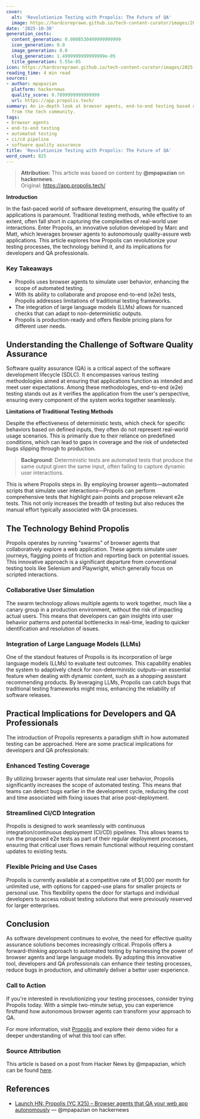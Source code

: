 ```yaml
---
cover:
  alt: 'Revolutionize Testing with Propolis: The Future of QA'
  image: https://hardcoreprawn.github.io/tech-content-curator/images/2025-10-30-revolutionize-testing-propolis.png
date: '2025-10-30'
generation_costs:
  content_generation: 0.0008530499999999999
  icon_generation: 0.0
  image_generation: 0.0
  slug_generation: 1.4999999999999999e-05
  title_generation: 5.55e-05
icon: https://hardcoreprawn.github.io/tech-content-curator/images/2025-10-30-revolutionize-testing-propolis-icon.png
reading_time: 4 min read
sources:
- author: mpapazian
  platform: hackernews
  quality_score: 0.7899999999999999
  url: https://app.propolis.tech/
summary: An in-depth look at browser agents, end-to-end testing based on insights
  from the tech community.
tags:
- browser agents
- end-to-end testing
- automated testing
- ci/cd pipeline
- software quality assurance
title: 'Revolutionize Testing with Propolis: The Future of QA'
word_count: 825
---
```


> **Attribution:** This article was based on content by **@mpapazian** on **hackernews**.  
> Original: https://app.propolis.tech/

**Introduction**

In the fast-paced world of software development, ensuring the quality of applications is paramount. Traditional testing methods, while effective to an extent, often fall short in capturing the complexities of real-world user interactions. Enter Propolis, an innovative solution developed by Marc and Matt, which leverages browser agents to autonomously quality-assure web applications. This article explores how Propolis can revolutionize your testing processes, the technology behind it, and its implications for developers and QA professionals.

### Key Takeaways
- Propolis uses browser agents to simulate user behavior, enhancing the scope of automated testing.
- With its ability to collaborate and propose end-to-end (e2e) tests, Propolis addresses limitations of traditional testing frameworks.
- The integration of large language models (LLMs) allows for nuanced checks that can adapt to non-deterministic outputs.
- Propolis is production-ready and offers flexible pricing plans for different user needs.

## Understanding the Challenge of Software Quality Assurance

Software quality assurance (QA) is a critical aspect of the software development lifecycle (SDLC). It encompasses various testing methodologies aimed at ensuring that applications function as intended and meet user expectations. Among these methodologies, end-to-end (e2e) testing stands out as it verifies the application from the user's perspective, ensuring every component of the system works together seamlessly.

**Limitations of Traditional Testing Methods**

Despite the effectiveness of deterministic tests, which check for specific behaviors based on defined inputs, they often do not represent real-world usage scenarios. This is primarily due to their reliance on predefined conditions, which can lead to gaps in coverage and the risk of undetected bugs slipping through to production.

> **Background**: Deterministic tests are automated tests that produce the same output given the same input, often failing to capture dynamic user interactions.

This is where Propolis steps in. By employing browser agents—automated scripts that simulate user interactions—Propolis can perform comprehensive tests that highlight pain points and propose relevant e2e tests. This not only increases the breadth of testing but also reduces the manual effort typically associated with QA processes.

## The Technology Behind Propolis

Propolis operates by running "swarms" of browser agents that collaboratively explore a web application. These agents simulate user journeys, flagging points of friction and reporting back on potential issues. This innovative approach is a significant departure from conventional testing tools like Selenium and Playwright, which generally focus on scripted interactions.

### Collaborative User Simulation

The swarm technology allows multiple agents to work together, much like a canary group in a production environment, without the risk of impacting actual users. This means that developers can gain insights into user behavior patterns and potential bottlenecks in real-time, leading to quicker identification and resolution of issues.

### Integration of Large Language Models (LLMs)

One of the standout features of Propolis is its incorporation of large language models (LLMs) to evaluate test outcomes. This capability enables the system to adaptively check for non-deterministic outputs—an essential feature when dealing with dynamic content, such as a shopping assistant recommending products. By leveraging LLMs, Propolis can catch bugs that traditional testing frameworks might miss, enhancing the reliability of software releases.

## Practical Implications for Developers and QA Professionals

The introduction of Propolis represents a paradigm shift in how automated testing can be approached. Here are some practical implications for developers and QA professionals:

### Enhanced Testing Coverage

By utilizing browser agents that simulate real user behavior, Propolis significantly increases the scope of automated testing. This means that teams can detect bugs earlier in the development cycle, reducing the cost and time associated with fixing issues that arise post-deployment.

### Streamlined CI/CD Integration

Propolis is designed to work seamlessly with continuous integration/continuous deployment (CI/CD) pipelines. This allows teams to run the proposed e2e tests as part of their regular deployment processes, ensuring that critical user flows remain functional without requiring constant updates to existing tests.

### Flexible Pricing and Use Cases

Propolis is currently available at a competitive rate of $1,000 per month for unlimited use, with options for capped-use plans for smaller projects or personal use. This flexibility opens the door for startups and individual developers to access robust testing solutions that were previously reserved for larger enterprises.

## Conclusion

As software development continues to evolve, the need for effective quality assurance solutions becomes increasingly critical. Propolis offers a forward-thinking approach to automated testing by harnessing the power of browser agents and large language models. By adopting this innovative tool, developers and QA professionals can enhance their testing processes, reduce bugs in production, and ultimately deliver a better user experience.

### Call to Action

If you're interested in revolutionizing your testing processes, consider trying Propolis today. With a simple two-minute setup, you can experience firsthand how autonomous browser agents can transform your approach to QA.

For more information, visit [Propolis](https://app.propolis.tech/#/launch) and explore their demo video for a deeper understanding of what this tool can offer.

### Source Attribution

This article is based on a post from Hacker News by @mpapazian, which can be found [here](https://app.propolis.tech/#/launch).

## References

- [Launch HN: Propolis (YC X25) – Browser agents that QA your web app autonomously](https://app.propolis.tech/) — @mpapazian on hackernews